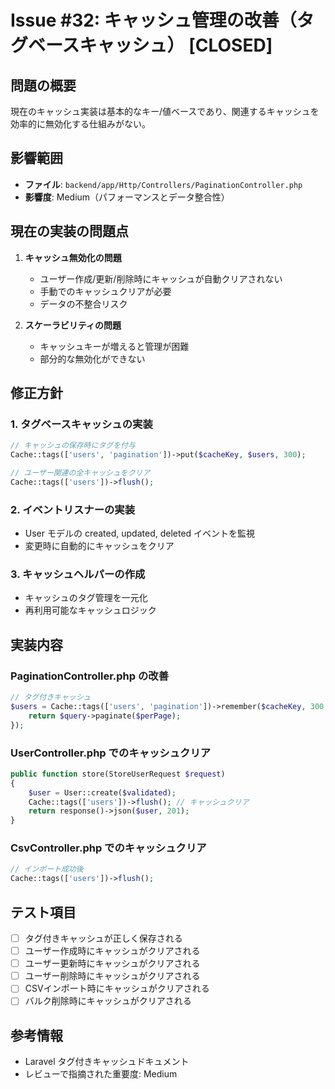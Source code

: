 # Issue #32: キャッシュ管理の改善（タグベースキャッシュ） [CLOSED]

## 問題の概要
現在のキャッシュ実装は基本的なキー/値ベースであり、関連するキャッシュを効率的に無効化する仕組みがない。

## 影響範囲
- **ファイル**: `backend/app/Http/Controllers/PaginationController.php`
- **影響度**: Medium（パフォーマンスとデータ整合性）

## 現在の実装の問題点

1. **キャッシュ無効化の問題**
   - ユーザー作成/更新/削除時にキャッシュが自動クリアされない
   - 手動でのキャッシュクリアが必要
   - データの不整合リスク

2. **スケーラビリティの問題**
   - キャッシュキーが増えると管理が困難
   - 部分的な無効化ができない

## 修正方針

### 1. タグベースキャッシュの実装
```php
// キャッシュの保存時にタグを付与
Cache::tags(['users', 'pagination'])->put($cacheKey, $users, 300);

// ユーザー関連の全キャッシュをクリア
Cache::tags(['users'])->flush();
```

### 2. イベントリスナーの実装
- User モデルの created, updated, deleted イベントを監視
- 変更時に自動的にキャッシュをクリア

### 3. キャッシュヘルパーの作成
- キャッシュのタグ管理を一元化
- 再利用可能なキャッシュロジック

## 実装内容

### PaginationController.php の改善
```php
// タグ付きキャッシュ
$users = Cache::tags(['users', 'pagination'])->remember($cacheKey, 300, function () use ($query) {
    return $query->paginate($perPage);
});
```

### UserController.php でのキャッシュクリア
```php
public function store(StoreUserRequest $request)
{
    $user = User::create($validated);
    Cache::tags(['users'])->flush(); // キャッシュクリア
    return response()->json($user, 201);
}
```

### CsvController.php でのキャッシュクリア
```php
// インポート成功後
Cache::tags(['users'])->flush();
```

## テスト項目
- [ ] タグ付きキャッシュが正しく保存される
- [ ] ユーザー作成時にキャッシュがクリアされる
- [ ] ユーザー更新時にキャッシュがクリアされる
- [ ] ユーザー削除時にキャッシュがクリアされる
- [ ] CSVインポート時にキャッシュがクリアされる
- [ ] バルク削除時にキャッシュがクリアされる

## 参考情報
- Laravel タグ付きキャッシュドキュメント
- レビューで指摘された重要度: Medium